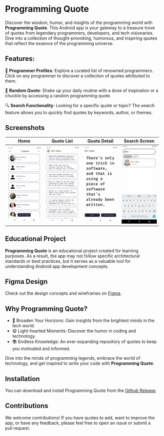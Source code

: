 # Programming Quote

Discover the wisdom, humor, and insights of the programming world with **Programming Quote**. This Android app is your gateway to a treasure trove of quotes from legendary programmers, developers, and tech visionaries. Dive into a collection of thought-provoking, humorous, and inspiring quotes that reflect the essence of the programming universe.

## Features:

📜 **Programmer Profiles**: Explore a curated list of renowned programmers. Click on any programmer to discover a collection of quotes attributed to them.

🔀 **Random Quote**: Shake up your daily routine with a dose of inspiration or a chuckle by accessing a random programming quote.

🔍 **Search Functionality**: Looking for a specific quote or topic? The search feature allows you to quickly find quotes by keywords, author, or themes.

## Screenshots

| Home                                                                  | Quote List                                                                        | Quote Detail                                                                   | Search Screen                                                             |
|-----------------------------------------------------------------------|-----------------------------------------------------------------------------------|--------------------------------------------------------------------------------|---------------------------------------------------------------------------|
| <img src="resources/Home Screen.png" alt="Home" style="width:200px"/> | <img src="resources/Quote List Screen.png" alt="Media List" style="width:200px"/> | <img src="resources/Quote Screen.png" alt="Media Detail" style="width:200px"/> | <img src="resources/Search Screen.png" alt="Search" style="width:200px"/> |


## Educational Project

**Programming Quote** is an educational project created for learning purposes. As a result, the app may not follow specific architectural standards or best practices, but it serves as a valuable tool for understanding Android app development concepts.

## Figma Design

Check out the design concepts and wireframes on [Figma](https://www.figma.com/file/EGatXyAIpVGOOS5NsYTTsU/P.Quotes?type=design&node-id=0%3A1&mode=design&t=8Ea5487DTAwbIbP4-1).

## Why Programming Quote?

- 🧠 Broaden Your Horizons: Gain insights from the brightest minds in the tech world.
- 😄 Light-hearted Moments: Discover the humor in coding and technology.
- 📚 Endless Knowledge: An ever-expanding repository of quotes to keep you motivated and informed.

Dive into the minds of programming legends, embrace the world of technology, and get inspired to write your code with **Programming Quote**.

## Installation

You can download and install Programming Quote from the [Github Release](https://github.com/javadjafari1/Programming_quote/releases).

## Contributions

We welcome contributions! If you have quotes to add, want to improve the app, or have any feedback, please feel free to open an issue or submit a pull request.

